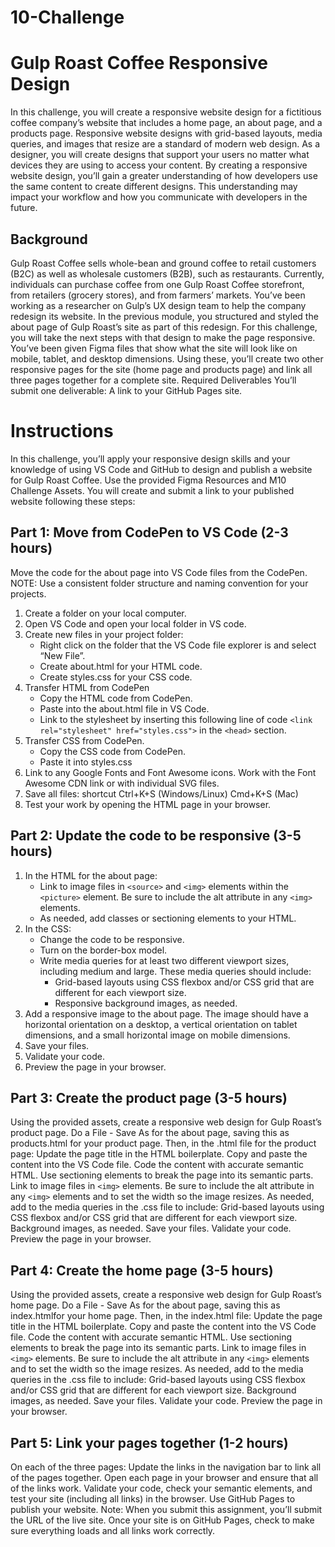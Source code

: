 # 10-Challenge
 
# Gulp Roast Coffee Responsive Design
In this challenge, you will create a responsive website design for a fictitious coffee company’s website that includes a home page, an about page, and a products page. Responsive website designs with grid-based layouts, media queries, and images that resize are a standard of modern web design. As a designer, you will create designs that support your users no matter what devices they are using to access your content. By creating a responsive website design, you’ll gain a greater understanding of how developers use the same content to create different designs. This understanding may impact your workflow and how you communicate with developers in the future.
## Background
Gulp Roast Coffee sells whole-bean and ground coffee to retail customers (B2C) as well as wholesale customers (B2B), such as restaurants. Currently, individuals can purchase coffee from one Gulp Roast Coffee storefront, from retailers (grocery stores), and from farmers’ markets. You’ve been working as a researcher on Gulp’s UX design team to help the company redesign its website. In the previous module, you structured and styled the about page of Gulp Roast’s site as part of this redesign.
For this challenge, you will take the next steps with that design to make the page responsive. You’ve been given Figma files that show what the site will look like on mobile, tablet, and desktop dimensions. Using these, you’ll create two other responsive pages for the site (home page and products page) and link all three pages together for a complete site.
Required Deliverables
You’ll submit one deliverable:
A link to your GitHub Pages site.


# Instructions
In this challenge, you’ll apply your responsive design skills and your knowledge of using VS Code and GitHub to design and publish a website for Gulp Roast Coffee. Use the provided Figma Resources and M10 Challenge Assets. You will create and submit a link to your published website following these steps:
## Part 1: Move from CodePen to VS Code (2-3 hours)
Move the code for the about page into VS Code files from the CodePen. NOTE: Use a consistent folder structure and naming convention for your projects.

1. Create a folder on your local computer. 
2. Open VS Code and open your local folder in VS code. 
3. Create new files in your project folder:
    * Right click on the folder that the VS Code file explorer is and select “New File”.
    * Create about.html for your HTML code.
    * Create styles.css for your CSS code.
4. Transfer HTML from CodePen 
    * Copy the HTML code from CodePen. 
    * Paste into the about.html file in VS Code. 
    * Link to the stylesheet by inserting this following line of code `<link rel="stylesheet" href="styles.css">` in the `<head>` section.
5. Transfer CSS from CodePen. 
    * Copy the CSS code from CodePen.
    * Paste it into styles.css  
6. Link to any Google Fonts and Font Awesome icons. Work with the Font Awesome CDN link or with individual SVG files.
7. Save all files: shortcut Ctrl+K+S (Windows/Linux) Cmd+K+S (Mac)
8. Test your work by opening the HTML page in your browser.
## Part 2: Update the code to be responsive (3-5 hours)
1. In the HTML for the about page:
    * Link to image files in `<source>` and `<img>` elements within the `<picture>` element. Be sure to include the alt attribute in any `<img>` elements.
    * As needed, add classes or sectioning elements to your HTML. 
2. In the CSS:
    * Change the code to be responsive. 
    * Turn on the border-box model. 
    * Write media queries for at least two different viewport sizes, including medium and large. These media queries should include:
        * Grid-based layouts using CSS flexbox and/or CSS grid that are different for each viewport size.
        * Responsive background images, as needed.
3. Add a responsive image to the about page. The image should have a horizontal orientation on a desktop, a vertical orientation on tablet dimensions, and a small horizontal image on mobile dimensions.
4. Save your files. 
5. Validate your code. 
6. Preview the page in your browser.
## Part 3: Create the product page (3-5 hours) 
Using the provided assets, create a responsive web design for Gulp Roast’s product page.
Do a File - Save As for the about page, saving this as products.html for your product page. Then, in the .html file for the product page:
Update the page title in the HTML boilerplate. 
Copy and paste the content into the VS Code file. 
Code the content with accurate semantic HTML. 
Use sectioning elements to break the page into its semantic parts. 
Link to image files in `<img>` elements. Be sure to include the alt attribute in any `<img>` elements and to set the width so the image resizes. 
As needed, add to the media queries in the .css file to include: 
Grid-based layouts using CSS flexbox and/or CSS grid that are different for each viewport size.
Background images, as needed.
Save your files. 
Validate your code. 
Preview the page in your browser.
## Part 4: Create the home page (3-5 hours) 
Using the provided assets, create a responsive web design for Gulp Roast’s home page. 
Do a File - Save As for the about page, saving this as index.htmlfor your home page. Then, in the index.html file:
Update the page title in the HTML boilerplate. 
Copy and paste the content into the VS Code file. 
Code the content with accurate semantic HTML. 
Use sectioning elements to break the page into its semantic parts. 
Link to image files in `<img>` elements. Be sure to include the alt attribute in any `<img>` elements and to set the width so the image resizes. 
As needed, add to the media queries in the .css file to include: 
Grid-based layouts using CSS flexbox and/or CSS grid that are different for each viewport size.
Background images, as needed.
Save your files. 
Validate your code. 
Preview the page in your browser.
## Part 5: Link your pages together (1-2 hours) 
On each of the three pages: 
Update the links in the navigation bar to link all of the pages together. 
Open each page in your browser and ensure that all of the links work. 
Validate your code, check your semantic elements, and test your site (including all links) in the browser. 
Use GitHub Pages to publish your website. Note: When you submit this assignment, you’ll submit the URL of the live site.
Once your site is on GitHub Pages, check to make sure everything loads and all links work correctly. 
